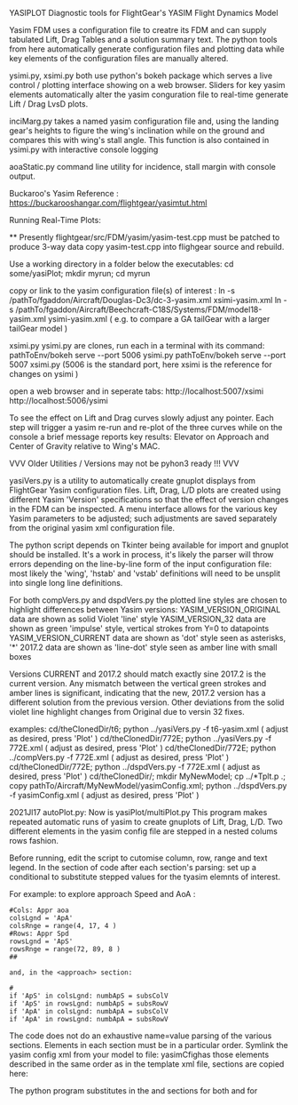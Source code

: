 YASIPLOT  Diagnostic tools for FlightGear's YASIM Flight Dynamics Model

  Yasim FDM uses a configuration file to creatre its FDM and can supply tabulated
Lift, Drag Tables and a solution summary text. The python tools from here automatically
generate configuration files and plotting data while key elements of the configuration 
files are manually altered. 

  ysimi.py, xsimi.py  both use python's bokeh package which serves a live control / plotting
interface showing on a web browser.  Sliders for key yasim elements automatically alter
the yasim conguration file to real-time generate Lift / Drag LvsD plots. 

  inciMarg.py takes a named yasim configuration file and, using the landing gear's heights 
to figure the wing's inclination while on the ground and compares this with wing's stall angle.
This function is also contained in ysimi.py with interactive console logging

  aoaStatic.py command line utility for incidence, stall margin with console output. 
  
  
  Buckaroo's Yasim Reference : 
https://buckarooshangar.com/flightgear/yasimtut.html  


  Running Real-Time Plots:
  
  ** Presently flightgear/src/FDM/yasim/yasim-test.cpp must be patched to produce 3-way data
copy yasim-test.cpp into flighgear source and rebuild.
  
  Use a working directory in a folder below the executables: 
cd some/yasiPlot; mkdir myrun; cd myrun

  copy or link to the yasim configuration file(s) of interest :
ln -s /pathTo/fgaddon/Aircraft/Douglas-Dc3/dc-3-yasim.xml  xsimi-yasim.xml
ln -s /pathTo/fgaddon/Aircraft/Beechcraft-C18S/Systems/FDM/model18-yasim.xml ysimi-yasim.xml
( e.g. to compare a GA tailGear with a larger tailGear model ) 

  xsimi.py ysimi.py are clones, run each in a terminal with its command: 
pathToEnv/bokeh serve --port 5006 ysimi.py 
pathToEnv/bokeh serve --port 5007 xsimi.py 
(5006 is the standard port,  here xsimi is the reference for changes on ysimi ) 
  
  open a web browser and in seperate tabs: 
http://localhost:5007/xsimi 
http://localhost:5006/ysimi 

  To see the effect on Lift and Drag curves slowly adjust any pointer. Each step will 
trigger a yasim re-run and re-plot of the three curves while on the console a brief message
reports key results: Elevator on Approach  and  Center of Gravity relative to Wing's MAC. 


VVV Older Utilities /  Versions may not be pyhon3 ready   !!!    VVV

yasiVers.py  is a utility to automatically create gnuplot displays from FlightGear Yasim
  configuration files. Lift, Drag, L/D plots are created using different Yasim 'Version' 
 specifications so that the effect of version changes in the FDM can be inspected. 
 A menu interface allows for the various key Yasim parameters to be adjusted; such adjustments
 are saved separately from the original yasim xml configuration file. 

The python script depends on Tkinter being available for import and gnuplot should be installed.
 It's a work in process, it's likely the parser will throw errors depending on the line-by-line 
 form of the input configuration file: most likely the 'wing', 'hstab' and 'vstab' definitions
 will need to be unsplit into single long line definitions. 
 
For both compVers.py and dspdVers.py the plotted line styles are chosen to highlight differences
  between Yasim versions: 
  YASIM_VERSION_ORIGINAL data are shown as solid Violet 'line' style 
  YASIM_VERSION_32       data are shown as green 'impulse' style, vertical strokes from Y=0 to datapoints
  YASIM_VERSION_CURRENT  data are shown as 'dot' style seen as asterisks, '*'
  2017.2                 data are shown as 'line-dot' style seen as amber line with small boxes
  
  Versions CURRENT and 2017.2 should match exactly sine 2017.2 is the current version. Any mismatch 
  between the vertical green strokes and amber lines is significant, indicating that the new, 2017.2
  version has a different solution from the previous version. Other deviations from the solid violet line
  highlight changes from Original due to versin 32 fixes. 
 
examples: 
  cd/theClonedDir/t6;    python ../yasiVers.py -f t6-yasim.xml    ( adjust as desired, press 'Plot' ) 
  cd/theClonedDir/772E;  python ../yasiVers.py -f 772E.xml        ( adjust as desired, press 'Plot' ) 
  cd/theClonedDir/772E;  python ../compVers.py -f 772E.xml        ( adjust as desired, press 'Plot' ) 
  cd/theClonedDir/772E;  python ../dspdVers.py -f 772E.xml        ( adjust as desired, press 'Plot' ) 
  cd/theClonedDir/; mkdir MyNewModel; cp ../*Tplt.p .; copy pathTo/Aircraft/MyNewModel/yasimConfig.xml; 
                         python ../dspdVers.py -f yasimConfig.xml ( adjust as desired, press 'Plot' ) 

<!-- autoPlot.py  -->
<!-- multiPlot.py  -->
 2021Jl17 autoPlot.py: Now is yasiPlot/multiPlot.py
 This program makes repeated automatic runs of yasim to create gnuplots of Lift, Drag, L/D.
Two different elements in the yasim config file are stepped in a nested colums rows fashion.  

  Before running, edit the script to cutomise column, row, range and text legend.
In the section of code after each section's parsing: set up a conditional to substitute 
stepped values for the tyasim elemnts of interest. 

For example: to explore approach Speed and AoA :
  
    #Cols: Appr aoa  
    colsLgnd = 'ApA'
    colsRnge = range(4, 17, 4 )
    #Rows: Appr Spd  
    rowsLgnd = 'ApS'
    rowsRnge = range(72, 89, 8 )
    ##
    
    and, in the <approach> section: 
 
    # 
    if 'ApS' in colsLgnd: numbApS = subsColV
    if 'ApS' in rowsLgnd: numbApS = subsRowV
    if 'ApA' in colsLgnd: numbApA = subsColV
    if 'ApA' in rowsLgnd: numbApA = subsRowV

 The code does not do an exhaustive name=value parsing of the various sections. Elements 
in each section must be in a particular order. Symlink the yasim config xml from your 
model to file: yasimCfighas those elements described in the same order as in the template xml file, sections are
copied here:   
 
  <wing x="-2.755"     y="0.5"    z="-0.53"     taper="0.48" incidence="4.00" twist="-3"
    length="4.3" chord="2.25" sweep="-2.0" dihedral="6.00" camber="0.068" idrag="0.95">
    <stall aoa="15" width="18.0" peak="1.5"/>
    <flap0 start="0.00" end="0.54" lift="1.1" drag="1.7"/>

  <hstab x="-7.0" y="0.0" z="0.31" taper="0.72"
        length="1.72" chord="1.06" sweep="0" dihedral="30" >
    <stall aoa="24.0" width="4.0" peak="1.5"/>
    <flap0 start="0.05" end="1.0" lift="2.25" drag="1.7" />
    
 The python program substitutes in the <stall> and <flap0> sections for both <wing> and
 for <hstab>    


